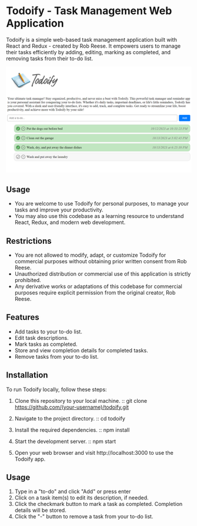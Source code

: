 # Todoify - Task Management Web Application

Todoify is a simple web-based task management application built with React and Redux - created by Rob Reese. It empowers users to manage their tasks efficiently by adding, editing, marking as completed, and removing tasks from their to-do list.

![Todoify Screenshot](/public/screenshot.png)

## Usage

- You are welcome to use Todoify for personal purposes, to manage your tasks and improve your productivity.
- You may also use this codebase as a learning resource to understand React, Redux, and modern web development.

## Restrictions

- You are not allowed to modify, adapt, or customize Todoify for commercial purposes without obtaining prior written consent from Rob Reese.
- Unauthorized distribution or commercial use of this application is strictly prohibited.
- Any derivative works or adaptations of this codebase for commercial purposes require explicit permission from the original creator, Rob Reese.

## Features

- Add tasks to your to-do list.
- Edit task descriptions.
- Mark tasks as completed.
- Store and view completion details for completed tasks.
- Remove tasks from your to-do list.

## Installation

To run Todoify locally, follow these steps:

1. Clone this repository to your local machine.
:: git clone https://github.com/(your-username)/todoify.git

2. Navigate to the project directory.
:: cd todoify

3. Install the required dependencies.
:: npm install

4. Start the development server.
:: npm start

5. Open your web browser and visit http://localhost:3000 to use the Todoify app.

## Usage

1. Type in a "to-do" and click "Add" or press enter
2. Click on a task item(s) to edit its description, if needed.
3. Click the checkmark button to mark a task as completed. Completion details will be stored.
4. Click the "-" button to remove a task from your to-do list.
